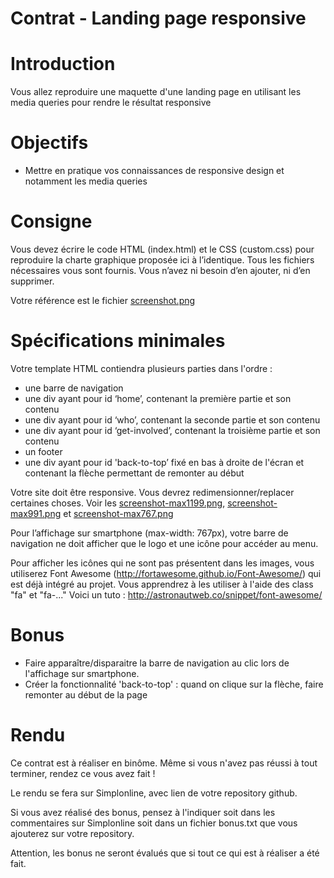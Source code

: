 # Contrat - Landing page responsive

# Introduction 

Vous allez reproduire une maquette d'une landing page en utilisant les media queries pour rendre le résultat responsive

# Objectifs

* Mettre en pratique vos connaissances de responsive design et notamment les media queries

# Consigne

Vous devez écrire le code HTML (index.html) et le CSS (custom.css) pour reproduire la charte graphique proposée ici à l’identique. Tous les fichiers nécessaires vous sont fournis. Vous n’avez ni besoin d’en ajouter, ni d’en supprimer.

Votre référence est le fichier [screenshot.png](screenshot.png)

# Spécifications minimales

Votre template HTML contiendra plusieurs parties dans l'ordre :

* une barre de navigation
* une div ayant pour id ‘home’, contenant la première partie et son contenu
* une div ayant pour id ‘who’, contenant la seconde partie et son contenu
* une div ayant pour id ‘get-involved’, contenant la troisième partie et son contenu
* un footer
* une div ayant pour id 'back-to-top’ fixé en bas à droite de l'écran et contenant la flèche permettant de remonter au début

Votre site doit être responsive. Vous devrez redimensionner/replacer certaines choses. Voir les [screenshot-max1199.png](screenshot-max1199.png), [screenshot-max991.png](screenshot-max991.png) et [screenshot-max767.png](screenshot-max767.png)

Pour l’affichage sur smartphone (max-width: 767px), votre barre de navigation ne doit afficher que le logo et une icône pour accéder au menu.

Pour afficher les icônes qui ne sont pas présentent dans les images, vous utiliserez Font Awesome
(http://fortawesome.github.io/Font-Awesome/) qui est déjà intégré au projet. Vous apprendrez à les utiliser à l'aide des class "fa" et "fa-..." Voici un tuto : http://astronautweb.co/snippet/font-awesome/

# Bonus

* Faire apparaître/disparaitre la barre de navigation au clic lors de l'affichage sur smartphone.
* Créer la fonctionnalité 'back-to-top' : quand on clique sur la flèche, faire remonter au début de la page

# Rendu 

Ce contrat est à réaliser en binôme. Même si vous n'avez pas réussi à tout terminer, rendez ce vous avez fait !

Le rendu se fera sur Simplonline, avec lien de votre repository github.

Si vous avez réalisé des bonus, pensez à l'indiquer soit dans les commentaires sur Simplonline soit dans un fichier bonus.txt que vous ajouterez sur votre repository.

Attention, les bonus ne seront évalués que si tout ce qui est à réaliser a été fait.
